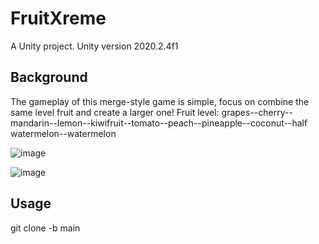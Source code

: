 # FruitXreme
 A Unity project. Unity version 2020.2.4f1

## Background
The gameplay of this merge-style game is simple, focus on combine the same level fruit and create a larger one!
Fruit level: grapes--cherry--mandarin--lemon--kiwifruit--tomato--peach--pineapple--coconut--half watermelon--watermelon

![image](https://user-images.githubusercontent.com/42362114/170409493-2f095320-2df8-4f64-bd47-2e8d401a5cb6.png)

![image](https://user-images.githubusercontent.com/42362114/170409573-31bdd49b-f355-425e-910b-0c9b8965ac24.png)

## Usage
git clone -b main
